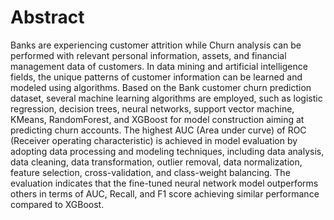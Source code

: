 # Abstract
Banks are experiencing customer attrition while Churn analysis can be performed with relevant personal information, assets, and financial management data of customers. In data mining and artificial intelligence fields, the unique patterns of customer information can be learned and modeled using algorithms. Based on the Bank customer churn prediction dataset, several machine learning algorithms are employed, such as logistic regression, decision trees, neural networks, support vector machine, KMeans, RandomForest, and XGBoost for model construction aiming at predicting churn accounts. The highest AUC (Area under curve) of ROC (Receiver operating characteristic) is achieved in model evaluation by adopting data processing and modeling techniques, including data analysis, data cleaning, data transformation, outlier removal, data normalization, feature selection, cross-validation, and class-weight balancing. The evaluation indicates that the fine-tuned neural network model outperforms others in terms of AUC, Recall, and F1 score achieving similar performance compared to XGBoost.
